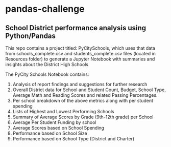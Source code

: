 # pandas-challenge

## School District performance analysis using Python/Pandas

This repo contains a project titled: PyCitySchools, which uses that data from schools_complete.csv and students_complete.csv files (located in Resources folder) to generate a Jupyter Notebook with summaries and insights about the District High Schools

The PyCity Schools Notebook contains:
  1. Analysis of report findings and suggestions for further research
  2. Overall District data for School and Student Count, Budget, School Type, Average Math and Reading Scores and related Passing Percentages.
  3. Per school breakdown of the above metrics along with per student spending
  4. Lists of Highest and Lowest Performing Schools
  5. Summary of Average Scores by Grade (9th-12th grade) per School
  6. Average Per Student Funding by school
  7. Average Scores based on School Spending
  8. Performance based on School Size
  9. Performance based on School Type (District and Charter)
